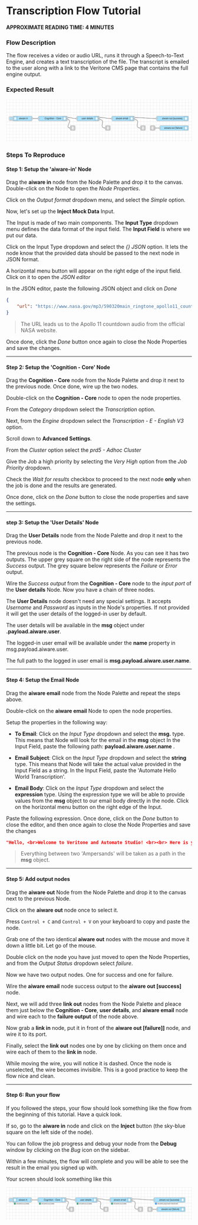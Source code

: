 # Transcription Flow Tutorial

**APPROXIMATE READING TIME: 4 MINUTES**

### Flow Description

The flow receives a video or audio URL, runs it through a Speech-to-Text Engine, and creates a text transcription of the file. The transcript is emailed to the user along with a link to the Veritone CMS page that contains the full engine output.

### Expected Result

![transcription](transcription.png)

### Steps To Reproduce

#### Step 1: Setup the 'aiware-in' Node

Drag the **aiware in** node from the Node Palette and drop it to the canvas. Double-click on the Node to open the *Node Properties*. 

Click on the *Output format* dropdown menu, and select the *Simple* option.

Now, let's set up the **Inject Mock Data** Input. 

The Input is made of two main components. The **Input Type** dropdown menu defines the data format of the input field. The **Input Field** is where we put our data.

Click on the Input Type dropdown and select the *{} JSON* option. It lets the node know that the provided data should be passed to the next node in JSON format.

A horizontal menu button will appear on the right edge of the input field. Click on it to open the *JSON editor*

In the JSON editor, paste the following JSON object and click on *Done*

```json
{
    "url": "https://www.nasa.gov/mp3/590320main_ringtone_apollo11_countdown.mp3"
}
```

>The URL leads us to the Apollo 11 countdown audio from the official NASA website.

Once done, click the *Done* button once again to close the Node Properties and save the changes.


<hr/>


#### Step 2: Setup the 'Cognition - Core' Node


Drag the **Cognition - Core** node from the Node Palette and drop it next to the previous node. Once done, wire up the two nodes.

Double-click on the **Cognition - Core** node to open the node properties. 

From the *Category* dropdown select the *Transcription* option.

Next, from the *Engine* dropdown select the *Transcription - E - English V3* option.

Scroll down to **Advanced Settings**. 

From the *Cluster* option select the *prd5 - Adhoc Cluster* 

Give the Job a high priority by selecting the *Very High* option from the *Job Priority* dropdown.

Check the *Wait for results* checkbox to proceed to the next node **only** when the job is done and the results are generated. 

Once done, click on the *Done* button to close the node properties and save the settings.

<hr/>

#### step 3: Setup the 'User Details' Node

Drag the **User Details** node from the Node Palette and drop it next to the previous node.

The previous node is the **Cognition - Core** Node. As you can see it has two outputs. The upper grey square on the right side of the node represents the *Success* output. The grey square below represents the *Failure* or *Error* output. 

Wire the *Success output* from the **Cognition - Core** node to the *input port* of the **User details** Node. Now you have a chain of three nodes.

The **User Details** node doesn't need any special settings. It accepts *Username* and *Password* as inputs in the Node's properties. If not provided it will get the user details of the logged-in user by default.

The user details will be available in the **msg** object under **.payload.aiware.user**.

The logged-in user email will be available under the **name** property in msg.payload.aiware.user.

The full path to the logged in user email is **msg.payload.aiware.user.name**.

<hr/>

#### Step 4: Setup the Email Node

Drag the **aiware email** node from the Node Palette and repeat the steps above.

Double-click on the **aiware email** Node to open the node properties.

Setup the properties in the following way:

- **To Email**: Click on the *Input Type* dropdown and select the **msg.** type. This means that Node will look for the email in the **msg** object
In the Input Field, paste the following path: **payload.aiware.user.name** . 

- **Email Subject**: Click on the *Input Type* dropdown and select the **string** type. This means that Node will take the actual value provided in the Input Field as a string. In the Input Field, paste the 'Automate Hello World Transcription'.


- **Email Body**: Click on the *Input Type* dropdown and select the **expression** type. Using the expression type we will be able to provide values from the **msg** object to our email body directly in the node. Click on the horizontal menu button on the right edge of the Input.

Paste the following expression. Once done, click on the *Done* button to close the editor, and then once again to close the Node Properties and save the changes

```json
"Hello, <br>Welcome to Veritone and Automate Studio! <br><br> Here is your transcribed file: https://cms.veritone.com/#/media-details/" & payload.aiware.tdoId & "<br><br> Transcription Engine Output: "& payload.aiware.engineResultSimple 
```
>Everything between two 'Ampersands' will be taken as a path in the **msg** object. 

<hr/>

#### Step 5: Add output nodes

Drag the **aiware out** Node from the Node Palette and drop it to the canvas next to the previous Node. 

Click on the **aiware out** node once to select it. 

Press `Control + C` and `Control + V` on your keyboard to copy and paste the node.

Grab one of the two identical **aiware out** nodes with the mouse and move it down a little bit. Let go of the mouse.

Double click on the node you have just moved to open the Node Properties, and from the  *Output Status* dropdown select *failure*.

Now we have two output nodes. One for success and one for failure.

Wire the **aiware email** node success output to the **aiware out \[success\]** node.

Next, we will add three **link out** nodes from the Node Palette and pleace them just below the **Cognition - Core**, **user details**, and **aiware email** node and wire each to the **failure output** of the node above.

Now grab a **link in** node, put it in front of the **aiware out \[failure\]]** node, and wire it to its port.

Finally, select the **link out** nodes one by one by clicking on them once and wire each of them to the **link in** node.

While moving the wire, you will notice it is dashed. Once the node is unselected, the wire becomes invisible. This is a good practice to keep the flow nice and clean.

<hr/>

#### Step 6: Run your flow

If you followed the steps, your flow should look something like the flow from the beginning of this tutorial. Have a quick look.

If so, go to the **aiware in** node and click on the **Inject** button (the sky-blue square on the left side of the node).

You can follow the job progress and debug your node from the **Debug** window by clicking on the *Bug* icon on the sidebar.

Within a few minutes, the flow will complete and you will be able to see the result in the email you signed up with.

Your screen should look something like this 

![transcription-success](transcription-success.png)